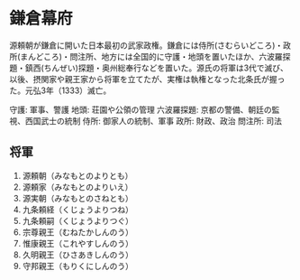 # 鎌倉幕府

源頼朝が鎌倉に開いた日本最初の武家政権。鎌倉には侍所(さむらいどころ)・政所(まんどころ)・問注所、地方には全国的に守護・地頭を置いたほか、六波羅探題・鎮西(ちんぜい)探題・奥州総奉行などを置いた。源氏の将軍は3代で滅び、以後、摂関家や親王家から将軍を立てたが、実権は執権となった北条氏が握った。元弘3年（1333）滅亡。

守護: 軍事、警護
地頭: 荘園や公領の管理
六波羅探題: 京都の警備、朝廷の監視、西国武士の統制
侍所: 御家人の統制、軍事
政所: 財政、政治
問注所: 司法

## 将軍

1. 源頼朝（みなもとのよりとも）
2. 源頼家（みなもとのよりいえ）
3. 源実朝（みなもとのさねとも）
4. 九条頼経（くじょうよりつね）
5. 九条頼嗣（くじょうよりつぐ）
6. 宗尊親王（むねたかしんのう）
7. 惟康親王（これやすしんのう）
8. 久明親王（ひさあきしんのう）
9. 守邦親王（もりくにしんのう）
